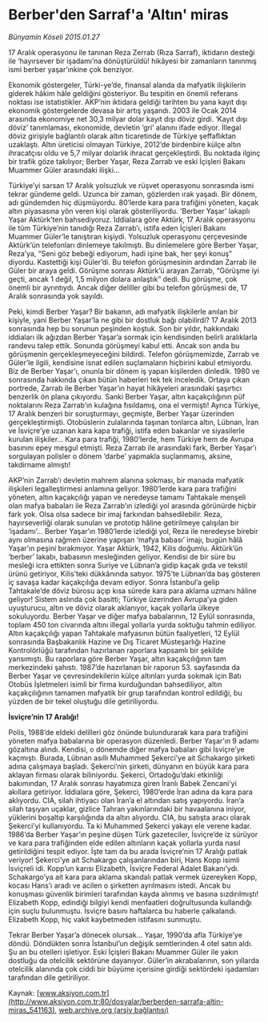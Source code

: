 # Berber'den Sarraf'a 'Altın' miras

*Bünyamin Köseli 2015.01.27*

<div class="pNewsDetailMainContent" itemprop="articleBody">
 <p>
  17 Aralık operasyonu ile tanınan Reza Zerrab (Rıza Sarraf), iktidarın desteği ile ‘hayırsever bir işadamı’na dönüştürüldü! hikâyesi bir zamanların tanınmış ismi berber yaşar’ınkine çok benziyor.
 </p>
 <p>
  Ekonomik göstergeler, Türki-ye’de, finansal alanda da mafyatik ilişkilerin giderek hâkim hâle geldiğini gösteriyor. Bu tespitin en önemli referans noktası ise istatistikler. AKP’nin iktidara geldiği tarihten bu yana kayıt dışı ekonomik göstergelerde devasa bir artış yaşandı. 2003 ile Ocak 2014 arasında ekonomiye net 30,3 milyar dolar kayıt dışı döviz girdi. ‘Kayıt dışı döviz’ tanımlaması, ekonomide, devletin ‘gri’ alanını ifade ediyor. İllegal döviz girişiyle bağlantılı olarak altın ticaretinde de Türkiye şeffaflıktan uzaklaştı. Altın üreticisi olmayan Türkiye, 2012’de birdenbire külçe altın ihracatçısı oldu ve 5,7 milyar dolarlık ihracat gerçekleştirdi. Bu noktada ilginç bir trafik göze takılıyor; Berber Yaşar, Reza Zarrab ve eski İçişleri Bakanı Muammer Güler arasındaki ilişki…
 </p>
 <p>
  Türkiye’yi sarsan 17 Aralık yolsuzluk ve rüşvet operasyonu sonrasında ismi tekrar gündeme geldi. Uzunca bir zaman, gözlerden ırak yaşadı. Bir dönem, adı gündemden hiç düşmüyordu. 80’lerde kara para trafiğini yöneten, kaçak altın piyasasına yön veren kişi olarak gösteriliyordu. ‘Berber Yaşar’ lakaplı Yaşar Aktürk’ten bahsediyoruz. İddialara göre Aktürk, 17 Aralık operasyonu ile tüm Türkiye’nin tanıdığı Reza Zarrab’ı, istifa eden İçişleri Bakanı Muammer Güler’le tanıştıran kişiydi. Yolsuzluk operasyonu çerçevesinde Aktürk’ün telefonları dinlemeye takılmıştı. Bu dinlemelere göre Berber Yaşar, Reza’ya, “Seni göz bebeği ediyorum, hadi işine bak, her şeyi konuş” diyordu. Kastettiği kişi Güler’di. Bu telefon görüşmesinin ardından Zarrab ile Güler bir araya geldi. Görüşme sonrası Aktürk’ü arayan Zarrab, “Görüşme iyi geçti, ancak 1 değil, 1,5 milyon dolara anlaştık” dedi. Bu görüşme, çok önemli bir ayrıntıydı. Ancak diğer deliller gibi bu telefon görüşmesi de, 17 Aralık sonrasında yok sayıldı.
 </p>
 <p>
  Peki, kimdi Berber Yaşar? Bir bakanın, adı mafyatik ilişkilerle anılan bir kişiyle, yani Berber Yaşar’la ne gibi bir dostluk bağı olabilirdi? 17 Aralık 2013 sonrasında hep bu sorunun peşinden koştuk. Son bir yıldır, hakkındaki iddiaları ilk ağızdan Berber Yaşar’a sormak için kendisinden belirli aralıklarla randevu talep ettik. Sonunda görüşmeyi kabul etti. Ancak son anda bu görüşmenin gerçekleşmeyeceğini bildirdi. Telefon görüşmemizde, Zarrab ve Güler’le ilgili, kendisine isnat edilen suçlamaların hiçbirini kabul etmiyordu. Biz de Berber Yaşar’ı, onunla bir dönem iş yapan kişilerden dinledik. 1980 ve sonrasında hakkında çıkan bütün haberleri tek tek inceledik. Ortaya çıkan portrede, Zarrab ile Berber Yaşar’ın hayat hikâyeleri arasındaki şaşırtıcı benzerlik ön plana çıkıyordu. Sanki Berber Yaşar, altın kaçakçılığının püf noktalarını Reza Zarrab’ın kulağına fısıldamış, ona el vermişti! Ayrıca Türkiye, 17 Aralık benzeri bir soruşturmayı, geçmişte, Berber Yaşar üzerinden gerçekleştirmişti. Otobüslerin zulalarında taşınan tonlarca altın, Lübnan, İran ve İsviçre’ye uzanan kara kapa trafiği, istifa eden bakanlar ve siyasilerle kurulan ilişkiler… Kara para trafiği, 1980’lerde, hem Türkiye hem de Avrupa basınını epey meşgul etmişti. Reza Zarrab ile arasındaki fark, Berber Yaşar’ı sorgulayan polisler o dönem ‘darbe’ yapmakla suçlanmamış, aksine, takdirname almıştı!
 </p>
 <p>
  AKP’nin Zarrab’ı devletin mahrem alanına sokması, bir manada mafyatik ilişkileri legalleştirmesi anlamına geliyor. 1980’lerde kara para trafiğini yöneten, altın kaçakçılığı yapan ve neredeyse tamamı Tahtakale menşeli olan mafya babaları ile Reza Zarrab’ın izlediği yol arasında görünürde hiçbir fark yok. Olsa olsa sadece bir imaj farkından bahsedilebilir. Reza, hayırseverliği olarak sunulan ve prototip hâline getirilmeye çalışılan bir ‘işadamı’… Berber Yaşar’ın 1980’lerde izlediği yol, Reza ile neredeyse birebir aynı olmasına rağmen üzerine yapışan ‘mafya babası’ imajı, bugün hâlâ Yaşar’ın peşini bırakmıyor. Yaşar Aktürk, 1942, Kilis doğumlu. Aktürk’ün ‘berber’ lakabı, babasının mesleğinden geliyor. Kendisi de bir süre bu mesleği icra ettikten sonra Suriye ve Lübnan’a gidip kaçak gıda ve tekstil ürünü getiriyor, Kilis’teki dükkânında satıyor. 1975’te Lübnan’da baş gösteren iç savaşa kadar kaçakçılığa devam ediyor. Sonra İstanbul’a gelip Tahtakale’de döviz bürosu açıp kısa sürede kara para aklama uzmanı hâline geliyor! Sistem aslında çok basitti; Türkiye üzerinden Avrupa’ya giden uyuşturucu, altın ve döviz olarak aklanıyor, kaçak yollarla ülkeye sokuluyordu. Berber Yaşar ve diğer mafya babalarının, 12 Eylül sonrasında, toplam 450 ton civarında altını illegal yollarla yurda soktuğu tahmin ediliyor. Altın kaçakçılığı yapan Tahtakale mafyasının bütün faaliyetleri, 12 Eylül sonrasında Başbakanlık Hazine ve Dış Ticaret Müsteşarlığı Hazine Kontrolörlüğü tarafından hazırlanan raporlara kapsamlı bir şekilde yansımıştı. Bu raporlara göre Berber Yaşar, altın kaçakçılığının tam merkezindeki şahıstı. 1987’de hazırlanan bir raporun 53. sayfasında da Berber Yaşar ve çevresindekilerin külçe altınları yurda sokmak için Batı Otobüs İşletmeleri isimli bir firma kurduğundan bahsediliyor, altın kaçakçılığının tamamen mafyatik bir grup tarafından kontrol edildiği, bu yüzden de bir tekel oluştuğu dile getiriliyordu.
 </p>
 <p>
  <strong>
   İsviçre’nin 17 Aralığı!
  </strong>
 </p>
 <p>
  Polis, 1988’de eldeki delilleri göz önünde bulundurarak kara para trafiğini yöneten mafya babalarına bir operasyon düzenledi. Berber Yaşar’ın 9 adamı gözaltına alındı. Kendisi, o dönemde diğer mafya babaları gibi İsviçre’ye kaçmıştı. Burada, Lübnan asıllı Muhammed Şekerci’ye ait Schakargo şirketi adına çalışmaya başladı. Şekerci’nin şirketi, dünyanın en büyük kara para aklayan firması olarak biliniyordu. Şekerci, Ortadoğu’daki etkinliği bakımından, 17 Aralık sonrası hayatımıza giren İranlı Babek Zencani’yi akıllara getiriyor. İddialara göre, Şekerci, 1980’erde İran adına da kara para aklıyordu. CIA, silah ihtiyacı olan İran’a el altından satış yapıyordu. İran’a silah taşıyan uçaklar, gizlice Tahran yakınlarındaki bir havaalanına iniyor, yüklerini boşaltıp karşılığında da altın alıyordu. CIA, bu satışta aracı olarak Şekerci’yi kullanıyordu. Ta ki Muhammed Şekerci yakayı ele verene kadar. 1986’da Berber Yaşar’ın peşine düşen Türk gazeteciler, İsviçre’de iz sürüyor ve kara para trafiğinden elde edilen altınların kaçak yollarla yurda nasıl getirildiğini tespit ediyor. İşte tam da bu arada İsviçre’nin 17 Aralığı patlak veriyor! Şekerci’ye ait Schakargo çalışanlarından biri, Hans Kopp isimli İsviçreli idi. Kopp’un karısı Elizabeth, İsviçre Federal Adalet Bakanı’ydı. Schakargo’ya ait kara para aklama skandalı patlak vermek üzereyken Kopp, kocası Hans’ı aradı ve acilen o şirketten ayrılmasını istedi. Ancak bu konuşması güvenlik birimleri tarafından kayda alınmış ve basına sızdırılmıştı! Elizabeth Kopp, edindiği bilgiyi kendi menfaatleri doğrultusunda kullandığı için suçlu bulunmuştu. İsviçre basını haftalarca bu haberle çalkalandı. Elizabeth Kopp, hiç vakit kaybetmeden istifasını sunmuştu.
 </p>
 <p>
  Tekrar Berber Yaşar’a dönecek olursak… Yaşar, 1990’da afla Türkiye’ye döndü. Döndükten sonra İstanbul’un değişik semtlerinden 4 otel satın aldı. Şu an bu otelleri işletiyor. Eski İçişleri Bakanı Muammer Güler ile yakın dostluğu da otelcilik sektörüne dayanıyor. Güler’in akrabalarının, son yıllarda otelcilik alanında çok ciddi bir büyüme içerisine girdiği sektördeki işadamları tarafından dile getiriliyor.
 </p>
</div>


Kaynak: [www.aksiyon.com.tr](http://www.aksiyon.com.tr:80/dosyalar/berberden-sarrafa-altin-miras_541163), [web.archive.org (arşiv bağlantısı)](http://web.archive.org/web/20150202071256/http://www.aksiyon.com.tr:80/dosyalar/berberden-sarrafa-altin-miras_541163)
